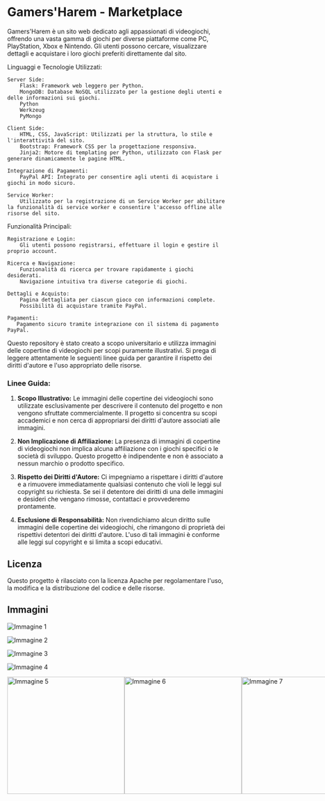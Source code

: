 # Gamers'Harem - Marketplace

Gamers'Harem è un sito web dedicato agli appassionati di videogiochi, offrendo una vasta gamma di giochi per diverse piattaforme come PC, PlayStation, Xbox e Nintendo. Gli utenti possono cercare, visualizzare dettagli e acquistare i loro giochi preferiti direttamente dal sito.

Linguaggi e Tecnologie Utilizzati:

    Server Side:
        Flask: Framework web leggero per Python.
        MongoDB: Database NoSQL utilizzato per la gestione degli utenti e delle informazioni sui giochi.
        Python
        Werkzeug
        PyMongo

    Client Side:
        HTML, CSS, JavaScript: Utilizzati per la struttura, lo stile e l'interattività del sito.
        Bootstrap: Framework CSS per la progettazione responsiva.
        Jinja2: Motore di templating per Python, utilizzato con Flask per generare dinamicamente le pagine HTML.

    Integrazione di Pagamenti:
        PayPal API: Integrato per consentire agli utenti di acquistare i giochi in modo sicuro.

    Service Worker:
        Utilizzato per la registrazione di un Service Worker per abilitare la funzionalità di service worker e consentire l'accesso offline alle risorse del sito.

Funzionalità Principali:

    Registrazione e Login:
        Gli utenti possono registrarsi, effettuare il login e gestire il proprio account.

    Ricerca e Navigazione:
        Funzionalità di ricerca per trovare rapidamente i giochi desiderati.
        Navigazione intuitiva tra diverse categorie di giochi.

    Dettagli e Acquisto:
        Pagina dettagliata per ciascun gioco con informazioni complete.
        Possibilità di acquistare tramite PayPal.

    Pagamenti:
       Pagamento sicuro tramite integrazione con il sistema di pagamento PayPal.

Questo repository è stato creato a scopo universitario e utilizza immagini delle copertine di videogiochi per scopi puramente illustrativi. Si prega di leggere attentamente le seguenti linee guida per garantire il rispetto dei diritti d'autore e l'uso appropriato delle risorse.

### Linee Guida:

1. **Scopo Illustrativo:** Le immagini delle copertine dei videogiochi sono utilizzate esclusivamente per descrivere il contenuto del progetto e non vengono sfruttate commercialmente. Il progetto si concentra su scopi accademici e non cerca di appropriarsi dei diritti d'autore associati alle immagini.

2. **Non Implicazione di Affiliazione:** La presenza di immagini di copertine di videogiochi non implica alcuna affiliazione con i giochi specifici o le società di sviluppo. Questo progetto è indipendente e non è associato a nessun marchio o prodotto specifico.

3. **Rispetto dei Diritti d'Autore:** Ci impegniamo a rispettare i diritti d'autore e a rimuovere immediatamente qualsiasi contenuto che violi le leggi sul copyright su richiesta. Se sei il detentore dei diritti di una delle immagini e desideri che vengano rimosse, contattaci e provvederemo prontamente.

4. **Esclusione di Responsabilità:** Non rivendichiamo alcun diritto sulle immagini delle copertine dei videogiochi, che rimangono di proprietà dei rispettivi detentori dei diritti d'autore. L'uso di tali immagini è conforme alle leggi sul copyright e si limita a scopi educativi.

## Licenza

Questo progetto è rilasciato con la licenza Apache per regolamentare l'uso, la modifica e la distribuzione del codice e delle risorse.

## Immagini

![Immagine 1](Screen/1.png)

![Immagine 2](Screen/2.png)

![Immagine 3](Screen/3.png)

![Immagine 4](Screen/4.png)

<div style="display: flex; justify-content: space-between; align-items: center;">
  <img src="Screen/5.png" alt="Immagine 5" width="270px">
  <img src="Screen/6.png" alt="Immagine 6" width="270px">
  <img src="Screen/7.png" alt="Immagine 7" width="270px">
</div>
